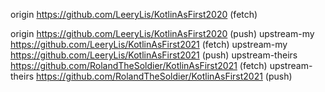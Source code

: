 origin  https://github.com/LeeryLis/KotlinAsFirst2020 (fetch)

origin  https://github.com/LeeryLis/KotlinAsFirst2020 (push)
upstream-my     https://github.com/LeeryLis/KotlinAsFirst2021 (fetch)
upstream-my     https://github.com/LeeryLis/KotlinAsFirst2021 (push)
upstream-theirs https://github.com/RolandTheSoldier/KotlinAsFirst2021 (fetch)
upstream-theirs https://github.com/RolandTheSoldier/KotlinAsFirst2021 (push)
